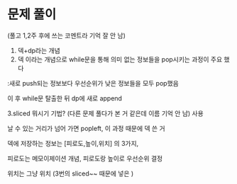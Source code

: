 # 문제 풀이

(풀고 1,2주 후에 쓰는 코멘트라 기억 잘 안 남)

1. 덱+dp라는 개념
2. 덱 이라는 개념으로 while문을 통해 의미 없는 정보들을 pop시키는 과정이 주요 했다

:새로 push되는 정보보다 우선순위가 낮은 정보들을 모두 pop했음

이 후 while문 탈출한 뒤 dp에 새로 append

3.sliced 뭐시기 기법? (다른 문제 풀다가 본 거 같은데 이름 기억 안 남) 사용

날 수 있는 거리가 넘어 가면 popleft, 이 과정 때문에 덱 쓴 거

덱에 저장하는 정보는 [피로도,높이,위치] 의 3가지, 

피로도는 메모이제이션 개념, 피로도랑 높이로 우선순위 결정

위치는 그냥 위치 (3번의 sliced~~ 때문에 넣은 )
